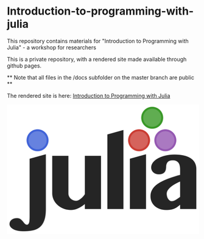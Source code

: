 # Introduction-to-programming-with-julia

This repository contains materials for "Introduction to Programming with Julia"  - a workshop for researchers

This is a private repository, with a rendered site made available through github pages.

** Note that all files in the /docs subfolder on the master branch are public **


The rendered site is here: [Introduction to Programming with Julia](https://intersectaustralia.github.io/Introduction-to-programming-with-julia/)



![Julia image](./docs/images/Julia_prog_language.svg.png)
